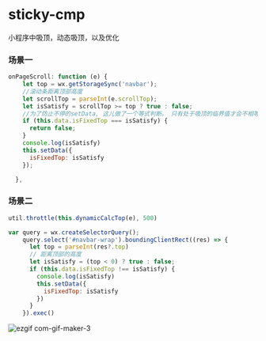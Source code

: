 # sticky-cmp
小程序中吸顶，动态吸顶，以及优化

### 场景一


```js
onPageScroll: function (e) {
    let top = wx.getStorageSync('navbar');
    //滚动条距离顶部高度
    let scrollTop = parseInt(e.scrollTop);
    let isSatisfy = scrollTop >= top ? true : false;
    //为了防止不停的setData, 这儿做了一个等式判断。 只有处于吸顶的临界值才会不相等
    if (this.data.isFixedTop === isSatisfy) {
      return false;
    }
    console.log(isSatisfy)
    this.setData({
      isFixedTop: isSatisfy
    });

  },

```


### 场景二

```js
util.throttle(this.dynamicCalcTop(e), 500)

var query = wx.createSelectorQuery();
    query.select('#navbar-wrap').boundingClientRect((res) => {
      let top = parseInt(res?.top)
      // 距离顶部的高度
      let isSatisfy = (top < 0) ? true : false;
      if (this.data.isFixedTop !== isSatisfy) {
        console.log(isSatisfy)
        this.setData({
          isFixedTop: isSatisfy
        })
      }
    }).exec()

```

![ezgif com-gif-maker-3](https://user-images.githubusercontent.com/18347659/215310993-823dacdc-feb1-4547-b689-2bca7eeb0782.gif)
